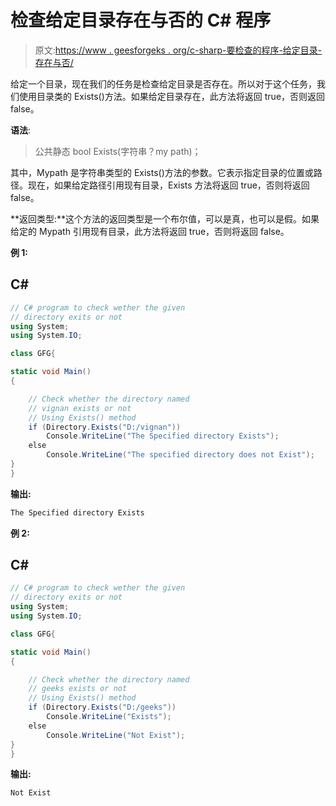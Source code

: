 # 检查给定目录存在与否的 C# 程序

> 原文:[https://www . geesforgeks . org/c-sharp-要检查的程序-给定目录-存在与否/](https://www.geeksforgeeks.org/c-sharp-program-to-check-given-directory-exists-or-not/)

给定一个目录，现在我们的任务是检查给定目录是否存在。所以对于这个任务，我们使用目录类的 Exists()方法。如果给定目录存在，此方法将返回 true，否则返回 false。

**语法**:

> 公共静态 bool Exists(字符串？my path)；

其中，Mypath 是字符串类型的 Exists()方法的参数。它表示指定目录的位置或路径。现在，如果给定路径引用现有目录，Exists 方法将返回 true，否则将返回 false。

**返回类型:**这个方法的返回类型是一个布尔值，可以是真，也可以是假。如果给定的 Mypath 引用现有目录，此方法将返回 true，否则将返回 false。

**例 1:**

## C#

```cs
// C# program to check wether the given
// directory exits or not
using System;
using System.IO;

class GFG{

static void Main()
{

    // Check whether the directory named
    // vignan exists or not 
    // Using Exists() method
    if (Directory.Exists("D:/vignan"))
        Console.WriteLine("The Specified directory Exists");
    else
        Console.WriteLine("The specified directory does not Exist");
}
}
```

**输出:**

```cs
The Specified directory Exists
```

**例 2:**

## C#

```cs
// C# program to check wether the given
// directory exits or not
using System;
using System.IO;

class GFG{

static void Main()
{

    // Check whether the directory named
    // geeks exists or not 
    // Using Exists() method
    if (Directory.Exists("D:/geeks"))
        Console.WriteLine("Exists");
    else
        Console.WriteLine("Not Exist");
}
}
```

**输出:**

```cs
Not Exist
```